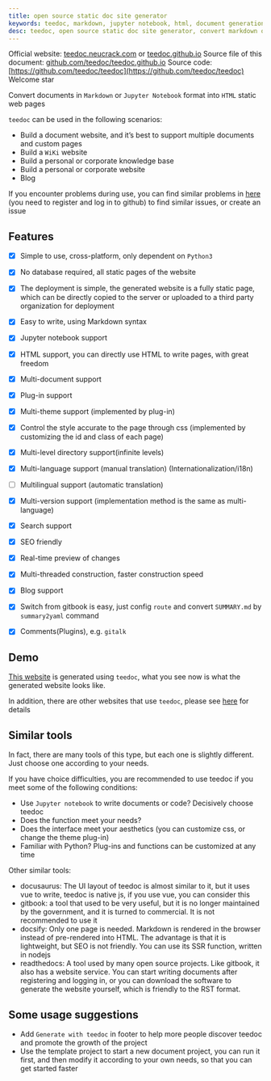 ```yaml
---
title: open source static doc site generator
keywords: teedoc, markdown, jupyter notebook, html, document generation, alternative gitbook, website generation, static website, static blog
desc: teedoc, open source static doc site generator, convert markdown or jupyter notbook into html static web pages, used for personal or corporate website building, blog building, database building, wiki, etc.
---
```



Official website: [teedoc.neucrack.com](https://teedoc.neucrack.com/) or [teedoc.github.io](https://teedoc.github.io/)
Source file of this document: [github.com/teedoc/teedoc.github.io](https://github.com/teedoc/teedoc.github.io)
Source code: [https://github.com/teedoc/teedoc](https://github.com/teedoc/teedoc) Welcome star

Convert documents in `Markdown` or `Jupyter Notebook` format into `HTML` static web pages

`teedoc` can be used in the following scenarios:
* Build a document website, and it’s best to support multiple documents and custom pages
* Build a `WiKi` website
* Build a personal or corporate knowledge base
* Build a personal or corporate website
* Blog

If you encounter problems during use, you can find similar problems in [here](https://github.com/teedoc/teedoc/issues) (you need to register and log in to github) to find similar issues, or create an issue


## Features

- [x] Simple to use, cross-platform, only dependent on `Python3`
- [x] No database required, all static pages of the website
- [x] The deployment is simple, the generated website is a fully static page, which can be directly copied to the server or uploaded to a third party organization for deployment
- [x] Easy to write, using Markdown syntax
- [x] Jupyter notebook support
- [x] HTML support, you can directly use HTML to write pages, with great freedom
- [x] Multi-document support
- [x] Plug-in support
- [x] Multi-theme support (implemented by plug-in)
- [x] Control the style accurate to the page through css (implemented by customizing the id and class of each page)
- [x] Multi-level directory support(infinite levels)
- [x] Multi-language support (manual translation) (Internationalization/i18n)
- [ ] Multilingual support (automatic translation)
- [x] Multi-version support (implementation method is the same as multi-language)
- [x] Search support
- [x] SEO friendly
- [x] Real-time preview of changes
- [x] Multi-threaded construction, faster construction speed
- [x] Blog support
- [x] Switch from gitbook is easy, just config `route` and convert `SUMMARY.md` by `summary2yaml` command
- [x] Comments(Plugins), e.g. `gitalk`


## Demo

[This website](https://teedoc.github.io/) is generated using `teedoc`, what you see now is what the generated website looks like.

In addition, there are other websites that use `teedoc`, please see [here](./usage/sites.md) for details


## Similar tools

In fact, there are many tools of this type, but each one is slightly different. Just choose one according to your needs.

If you have choice difficulties, you are recommended to use teedoc if you meet some of the following conditions:
* Use `Jupyter notebook` to write documents or code? Decisively choose teedoc
* Does the function meet your needs?
* Does the interface meet your aesthetics (you can customize css, or change the theme plug-in)
* Familiar with Python? Plug-ins and functions can be customized at any time

Other similar tools:
* docusaurus: The UI layout of teedoc is almost similar to it, but it uses vue to write, teedoc is native js, if you use vue, you can consider this
* gitbook: a tool that used to be very useful, but it is no longer maintained by the government, and it is turned to commercial. It is not recommended to use it
* docsify: Only one page is needed. Markdown is rendered in the browser instead of pre-rendered into HTML. The advantage is that it is lightweight, but SEO is not friendly. You can use its SSR function, written in nodejs
* readthedocs: A tool used by many open source projects. Like gitbook, it also has a website service. You can start writing documents after registering and logging in, or you can download the software to generate the website yourself, which is friendly to the RST format.


## Some usage suggestions

* Add `Generate with teedoc` in footer to help more people discover teedoc and promote the growth of the project
* Use the template project to start a new document project, you can run it first, and then modify it according to your own needs, so that you can get started faster
